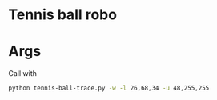 Tennis ball robo
===

# Args
Call with
```bash
python tennis-ball-trace.py -w -l 26,68,34 -u 48,255,255
```
